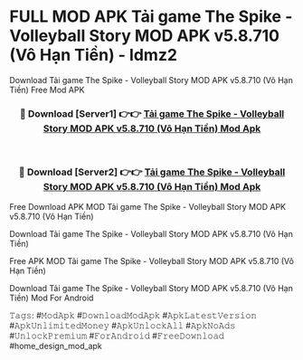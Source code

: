 # FULL MOD APK Tải game The Spike - Volleyball Story MOD APK v5.8.710 (Vô Hạn Tiền) - ldmz2
Download Tải game The Spike - Volleyball Story MOD APK v5.8.710 (Vô Hạn Tiền) Free Mod APK

<div align="center">
<h3>🔴 Download [Server1] 👉👉 <a href="https://apk-comot.site?title=Tải_game_The_Spike_-_Volleyball_Story_MOD_APK_v5.8.710_(Vô_Hạn_Tiền)">Tải game The Spike - Volleyball Story MOD APK v5.8.710 (Vô Hạn Tiền) Mod Apk</a></h3><br>

<h3>🔴 Download [Server2] 👉👉 <a href="https://apk-comot.site?title=Tải_game_The_Spike_-_Volleyball_Story_MOD_APK_v5.8.710_(Vô_Hạn_Tiền)">Tải game The Spike - Volleyball Story MOD APK v5.8.710 (Vô Hạn Tiền) Mod Apk</a></h3>
</div>


Free Download APK MOD Tải game The Spike - Volleyball Story MOD APK v5.8.710 (Vô Hạn Tiền)

Download Tải game The Spike - Volleyball Story MOD APK v5.8.710 (Vô Hạn Tiền) 

Free APK MOD Tải game The Spike - Volleyball Story MOD APK v5.8.710 (Vô Hạn Tiền) 

Download Tải game The Spike - Volleyball Story MOD APK v5.8.710 (Vô Hạn Tiền) Mod For Android

𝚃𝚊𝚐𝚜: #𝙼𝚘𝚍𝙰𝚙𝚔 #𝙳𝚘𝚠𝚗𝚕𝚘𝚊𝚍𝙼𝚘𝚍𝙰𝚙𝚔 #𝙰𝚙𝚔𝙻𝚊𝚝𝚎𝚜𝚝𝚅𝚎𝚛𝚜𝚒𝚘𝚗 #𝙰𝚙𝚔𝚄𝚗𝚕𝚒𝚖𝚒𝚝𝚎𝚍𝙼𝚘𝚗𝚎𝚢 #𝙰𝚙𝚔𝚄𝚗𝚕𝚘𝚌𝚔𝙰𝚕𝚕 #𝙰𝚙𝚔𝙽𝚘𝙰𝚍𝚜 #𝚄𝚗𝚕𝚘𝚌𝚔𝙿𝚛𝚎𝚖𝚒𝚞𝚖 #𝙵𝚘𝚛𝙰𝚗𝚍𝚛𝚘𝚒𝚍 #𝙵𝚛𝚎𝚎𝙳𝚘𝚠𝚗𝚕𝚘𝚊𝚍 #home_design_mod_apk